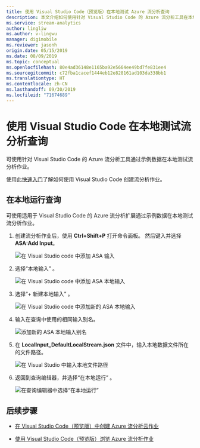 ```yaml
---
title: 使用 Visual Studio Code（预览版）在本地测试 Azure 流分析查询
description: 本文介绍如何使用针对 Visual Studio Code 的 Azure 流分析工具在本地测试查询。
ms.service: stream-analytics
author: lingliw
ms.author: v-lingwu
manager: digimobile
ms.reviewer: jasonh
origin.date: 05/15/2019
ms.date: 08/09/2019
ms.topic: conceptual
ms.openlocfilehash: 80e4ad36148e1165ba92e5664ee49bd7fe831ee4
ms.sourcegitcommit: c72fba1cacef1444eb12e828161ad103da338bb1
ms.translationtype: HT
ms.contentlocale: zh-CN
ms.lasthandoff: 09/30/2019
ms.locfileid: "71674689"
---
```

# <a name="test-stream-analytics-queries-locally-with-visual-studio-code"></a>使用 Visual Studio Code 在本地测试流分析查询

可使用针对 Visual Studio Code 的 Azure 流分析工具通过示例数据在本地测试流分析作业。

使用此[快速入门](quick-create-vs-code.md)了解如何使用 Visual Studio Code 创建流分析作业。

## <a name="run-queries-locally"></a>在本地运行查询

可使用适用于 Visual Studio Code 的 Azure 流分析扩展通过示例数据在本地测试流分析作业。

1. 创建流分析作业后，使用 **Ctrl+Shift+P** 打开命令面板。 然后键入并选择 **ASA:Add Input**。

    ![在 Visual Studio code 中添加 ASA 输入](./media/vscode-local-run/add-input.png)

2. 选择“本地输入”  。

    ![在 Visual Studio code 中添加 ASA 本地输入](./media/vscode-local-run/add-local-input.png)

3. 选择“+ 新建本地输入”  。

    ![在 Visual Studio code 中添加新的 ASA 本地输入](./media/vscode-local-run/add-new-local-input.png)

4. 输入在查询中使用的相同输入别名。

    ![添加新的 ASA 本地输入别名](./media/vscode-local-run/new-local-input-alias.png)

5. 在 **LocalInput_DefaultLocalStream.json** 文件中，输入本地数据文件所在的文件路径。

    ![在 Visual Studio 中输入本地文件路径](./media/vscode-local-run/local-file-path.png)

6. 返回到查询编辑器，并选择“在本地运行”  。

    ![在查询编辑器中选择“在本地运行”](./media/vscode-local-run/run-locally.png)

## <a name="next-steps"></a>后续步骤

* [在 Visual Studio Code（预览版）中创建 Azure 流分析云作业](quick-create-vs-code.md)

* [使用 Visual Studio Code（预览版）浏览 Azure 流分析作业](vscode-explore-jobs.md)
